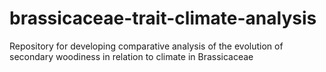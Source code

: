 # brassicaceae-trait-climate-analysis
Repository for developing comparative analysis of the evolution of secondary woodiness in relation to climate in Brassicaceae
